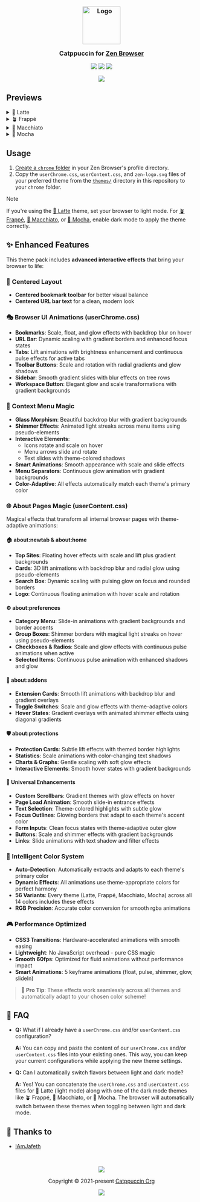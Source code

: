 <h3 align="center">
	<img src="https://raw.githubusercontent.com/catppuccin/catppuccin/main/assets/logos/exports/1544x1544_circle.png" width="100" alt="Logo"/><br/>
	<img src="https://raw.githubusercontent.com/catppuccin/catppuccin/main/assets/misc/transparent.png" height="30" width="0px"/>
	Catppuccin for <a href="https://zen-browser.app/">Zen Browser</a>
	<img src="https://raw.githubusercontent.com/catppuccin/catppuccin/main/assets/misc/transparent.png" height="30" width="0px"/>
</h3>

<p align="center">
	<a href="https://github.com/catppuccin/zen-browser/stargazers"><img src="https://img.shields.io/github/stars/catppuccin/zen-browser?colorA=363a4f&colorB=b7bdf8&style=for-the-badge"></a>
	<a href="https://github.com/catppuccin/zen-browser/issues"><img src="https://img.shields.io/github/issues/catppuccin/zen-browser?colorA=363a4f&colorB=f5a97f&style=for-the-badge"></a>
	<a href="https://github.com/catppuccin/zen-browser/contributors"><img src="https://img.shields.io/github/contributors/catppuccin/zen-browser?colorA=363a4f&colorB=a6da95&style=for-the-badge"></a>
</p>

<p align="center">
	<img src="assets/preview.webp"/>
</p>

## Previews

<details>
<summary>🌻 Latte</summary>
<img src="assets/latte.webp"/>
</details>
<details>
<summary>🪴 Frappé</summary>
<img src="assets/frappe.webp"/>
</details>
<details>
<summary>🌺 Macchiato</summary>
<img src="assets/macchiato.webp"/>
</details>
<details>
<summary>🌿 Mocha</summary>
<img src="assets/mocha.webp"/>
</details>

## Usage

1. [Create a `chrome` folder](https://www.userchrome.org/how-create-userchrome-css.html) in your Zen Browser's profile directory.
2. Copy the `userChrome.css`, `userContent.css`, and `zen-logo.svg` files of your preferred theme from the [`themes/`](themes/) directory in this repository to your `chrome` folder.

> [!NOTE]
> If you're using the [🌻 Latte](themes/Latte/) theme, set your browser to light mode. For [🪴 Frappé](themes/Frappe/), [🌺 Macchiato](themes/Macchiato/), or [🌿 Mocha](themes/Mocha/), enable dark mode to apply the theme correctly.

## ✨ Enhanced Features

This theme pack includes **advanced interactive effects** that bring your browser to life:

### 🎯 **Centered Layout**

- **Centered bookmark toolbar** for better visual balance
- **Centered URL bar text** for a clean, modern look

### 🎭 **Browser UI Animations (userChrome.css)**

- **Bookmarks**: Scale, float, and glow effects with backdrop blur on hover
- **URL Bar**: Dynamic scaling with gradient borders and enhanced focus states
- **Tabs**: Lift animations with brightness enhancement and continuous pulse effects for active tabs
- **Toolbar Buttons**: Scale and rotation with radial gradients and glow shadows
- **Sidebar**: Smooth gradient slides with blur effects on tree rows
- **Workspace Button**: Elegant glow and scale transformations with gradient backgrounds

### 🎪 **Context Menu Magic**

- **Glass Morphism**: Beautiful backdrop blur with gradient backgrounds
- **Shimmer Effects**: Animated light streaks across menu items using pseudo-elements
- **Interactive Elements**: 
  - Icons rotate and scale on hover
  - Menu arrows slide and rotate
  - Text slides with theme-colored shadows
- **Smart Animations**: Smooth appearance with scale and slide effects
- **Menu Separators**: Continuous glow animation with gradient backgrounds
- **Color-Adaptive**: All effects automatically match each theme's primary color

### 🌐 **About Pages Magic (userContent.css)**

Magical effects that transform all internal browser pages with theme-adaptive animations:

#### 🏠 **about:newtab & about:home**

- **Top Sites**: Floating hover effects with scale and lift plus gradient backgrounds
- **Cards**: 3D lift animations with backdrop blur and radial glow using pseudo-elements
- **Search Box**: Dynamic scaling with pulsing glow on focus and rounded borders
- **Logo**: Continuous floating animation with hover scale and rotation

#### ⚙️ **about:preferences**

- **Category Menu**: Slide-in animations with gradient backgrounds and border accents
- **Group Boxes**: Shimmer borders with magical light streaks on hover using pseudo-elements
- **Checkboxes & Radios**: Scale and glow effects with continuous pulse animations when active
- **Selected Items**: Continuous pulse animation with enhanced shadows and glow

#### 🧩 **about:addons**

- **Extension Cards**: Smooth lift animations with backdrop blur and gradient overlays
- **Toggle Switches**: Scale and glow effects with theme-adaptive colors
- **Hover States**: Gradient overlays with animated shimmer effects using diagonal gradients

#### 🛡️ **about:protections**

- **Protection Cards**: Subtle lift effects with themed border highlights
- **Statistics**: Scale animations with color-changing text shadows
- **Charts & Graphs**: Gentle scaling with soft glow effects
- **Interactive Elements**: Smooth hover states with gradient backgrounds

#### 🎨 **Universal Enhancements**

- **Custom Scrollbars**: Gradient themes with glow effects on hover
- **Page Load Animation**: Smooth slide-in entrance effects
- **Text Selection**: Theme-colored highlights with subtle glow
- **Focus Outlines**: Glowing borders that adapt to each theme's accent color
- **Form Inputs**: Clean focus states with theme-adaptive outer glow
- **Buttons**: Scale and shimmer effects with gradient backgrounds
- **Links**: Slide animations with text shadow and filter effects

### 🌈 **Intelligent Color System**

- **Auto-Detection**: Automatically extracts and adapts to each theme's primary color
- **Dynamic Effects**: All animations use theme-appropriate colors for perfect harmony
- **56 Variants**: Every theme (Latte, Frappé, Macchiato, Mocha) across all 14 colors includes these effects
- **RGB Precision**: Accurate color conversion for smooth rgba animations

### 🎮 **Performance Optimized**

- **CSS3 Transitions**: Hardware-accelerated animations with smooth easing
- **Lightweight**: No JavaScript overhead - pure CSS magic
- **Smooth 60fps**: Optimized for fluid animations without performance impact
- **Smart Animations**: 5 keyframe animations (float, pulse, shimmer, glow, slideIn)

> **🚀 Pro Tip**: These effects work seamlessly across all themes and automatically adapt to your chosen color scheme!

## 🙋 FAQ

- **Q:** What if I already have a `userChrome.css` and/or `userContent.css` configuration?

  **A:** You can copy and paste the content of our `userChrome.css` and/or `userContent.css` files into your existing ones. This way, you can keep your current configurations while applying the new theme settings.

- **Q:** Can I automatically switch flavors between light and dark mode?

  **A:** Yes! You can concatenate the `userChrome.css` and `userContent.css` files for 🌻 Latte (light mode) along with one of the dark mode themes like 🪴 Frappé, 🌺 Macchiato, or 🌿 Mocha. The browser will automatically switch between these themes when toggling between light and dark mode.

## 💝 Thanks to

- [IAmJafeth](https://github.com/IAmJafeth)

&nbsp;

<p align="center">
	<img src="https://raw.githubusercontent.com/catppuccin/catppuccin/main/assets/footers/gray0_ctp_on_line.svg?sanitize=true" />
</p>

<p align="center">
	Copyright &copy; 2021-present <a href="https://github.com/catppuccin" target="_blank">Catppuccin Org</a>
</p>

<p align="center">
	<a href="https://github.com/catppuccin/catppuccin/blob/main/LICENSE"><img src="https://img.shields.io/static/v1.svg?style=for-the-badge&label=License&message=MIT&logoColor=d9e0ee&colorA=363a4f&colorB=b7bdf8"/></a>
</p>
